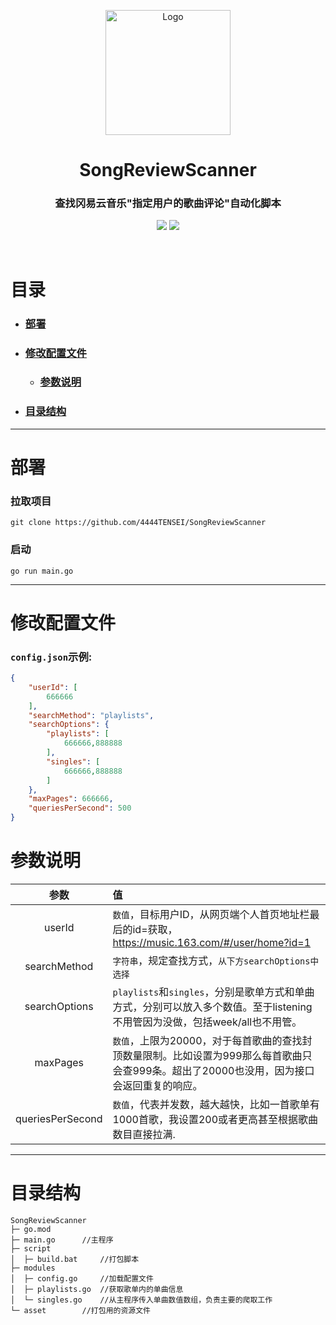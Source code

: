 
<p align="center"><img src="https://testingcf.jsdelivr.net/gh/4444TENSEI/CDN/img/avatar/AngelDog/AngelDog-rounded.png" alt="Logo"
    width="200" height="200"/></p>
<h1 align="center">SongReviewScanner</h1>
<h3 align="center">查找冈易云音乐"指定用户的歌曲评论"自动化脚本</h3>
<p align="center">
    <img src="https://img.shields.io/badge/Go-00ADD8?style=for-the-badge&logo=go&logoColor=white" />
    <img src="https://img.shields.io/badge/json-5E5C5C?style=for-the-badge&logo=json&logoColor=white" />
</p>

<br/>

# 目录

- ### [部署](#部署-1)

- ### [修改配置文件](#修改配置文件-1)

  - ### [参数说明](#参数说明-1)

- ### [目录结构](#目录结构-1)

  

<hr/>

# 部署

### 拉取项目

```
git clone https://github.com/4444TENSEI/SongReviewScanner
```

### 启动

```
go run main.go
```



<hr/>

# 修改配置文件

### `config.json`示例:

```json
{
    "userId": [
        666666
    ],
    "searchMethod": "playlists",
    "searchOptions": {
        "playlists": [
            666666,888888
        ],
        "singles": [
            666666,888888
        ]
    },
    "maxPages": 666666,
    "queriesPerSecond": 500
}
```

# 参数说明

|       参数       | 值                                                           |
| :--------------: | :----------------------------------------------------------- |
|      userId      | `数值`，目标用户ID，从网页端个人首页地址栏最后的id=获取，https://music.163.com/#/user/home?id=1 |
|   searchMethod   | `字符串`，规定查找方式，`从下方searchOptions中选择`          |
|  searchOptions   | `playlists`和`singles`，分别是歌单方式和单曲方式，分别可以放入多个数值。至于listening不用管因为没做，包括week/all也不用管。 |
|     maxPages     | `数值`，上限为20000，对于每首歌曲的查找封顶数量限制。比如设置为999那么每首歌曲只会查999条。超出了20000也没用，因为接口会返回重复的响应。 |
| queriesPerSecond | `数值`，代表并发数，越大越快，比如一首歌单有1000首歌，我设置200或者更高甚至根据歌曲数目直接拉满. |



<hr/>

# 目录结构

```
SongReviewScanner
├─ go.mod
├─ main.go		//主程序
├─ script
│  ├─ build.bat		//打包脚本
├─ modules
│  ├─ config.go		//加载配置文件
│  ├─ playlists.go	//获取歌单内的单曲信息
│  └─ singles.go	//从主程序传入单曲数值数组，负责主要的爬取工作
└─ asset		//打包用的资源文件
```
